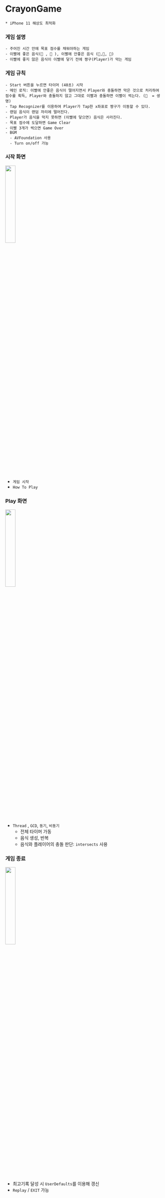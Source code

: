 # CrayonGame

`* iPhone 11 해상도 최적화`

### 게임 설명
    - 주어진 시간 안에 목표 점수를 채워야하는 게임
    - 이빨에 좋은 음식(🍎 , 🥬 ), 이빨에 안좋은 음식 (🥤,🍦, 🍫)
    - 이빨에 좋지 않은 음식이 이빨에 닿기 전에 짱구(Player)가 막는 게임
    
    
### 게임 규칙
    - Start 버튼을 누르면 타이머 (40초) 시작
    - 메인 로직: 이빨에 안좋은 음식이 떨어지면서 Player와 충돌하면 막은 것으로 처리하여 점수를 획득, Player와 충돌하지 않고 그대로 이빨과 충돌하면 이빨이 썩는다. (🦷  = 생명)
    - Tap Recognizer를 이용하여 Player가 Tap한 x좌표로 짱구가 이동할 수 있다.
    - 랜덤 음식이 랜덤 자리에 떨어진다.
    - Player가 음식을 막지 못하면 (이빨에 닿으면) 음식은 사라진다.
    - 목표 점수에 도달하면 Game Clear
    - 이빨 3개가 썩으면 Game Over
    - BGM
      - AVFoundation 사용 
      - Turn on/off 가능
    
### 시작 화면
<img src = "https://user-images.githubusercontent.com/70887135/153410072-160d5302-ac35-4fb9-b570-e54d28be6e45.png" width="25%" height="25%">

- `게임 시작`
- `How To Play`

### Play 화면
<img src = "https://user-images.githubusercontent.com/70887135/153411507-087aaf54-508c-4b1a-a0dd-94c3a4d33eac.gif" width="25%" height="25%">


- `Thread` , `GCD`, `동기`, `비동기`
    - 전체 타이머 가동
    - 음식 생성, 반복
    - 음식와 플레이어의 충돌 판단: `intersects` 사용


### 게임 종료
<img src = "https://user-images.githubusercontent.com/70887135/153410762-138fea55-53c6-4c65-b361-3ff7f5bc0ae5.png" width="25%" height="25%">

- 최고기록 달성 시 `UserDefaults`를 이용해 갱신
- `Replay` / `EXIT` 가능


